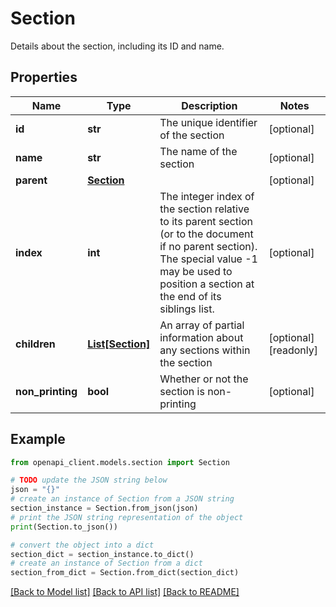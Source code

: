# Section

Details about the section, including its ID and name. 

## Properties

Name | Type | Description | Notes
------------ | ------------- | ------------- | -------------
**id** | **str** | The unique identifier of the section | [optional] 
**name** | **str** | The name of the section | [optional] 
**parent** | [**Section**](Section.md) |  | [optional] 
**index** | **int** | The integer index of the section relative to its parent section (or to the document if no parent section). The special value -1 may be used to position a section at the end of its siblings list. | [optional] 
**children** | [**List[Section]**](Section.md) | An array of partial information about any sections within the section | [optional] [readonly] 
**non_printing** | **bool** | Whether or not the section is non-printing | [optional] 

## Example

```python
from openapi_client.models.section import Section

# TODO update the JSON string below
json = "{}"
# create an instance of Section from a JSON string
section_instance = Section.from_json(json)
# print the JSON string representation of the object
print(Section.to_json())

# convert the object into a dict
section_dict = section_instance.to_dict()
# create an instance of Section from a dict
section_from_dict = Section.from_dict(section_dict)
```
[[Back to Model list]](../README.md#documentation-for-models) [[Back to API list]](../README.md#documentation-for-api-endpoints) [[Back to README]](../README.md)


